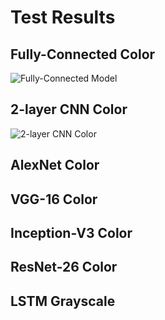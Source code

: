 # Test Results

## Fully-Connected Color
![Fully-Connected Model](https://github.com/mpcrlab/DNN_Rover/blob/master/Test_Videos/FC_color_pos1.gif)

## 2-layer CNN Color
![2-layer CNN Color](https://github.com/mpcrlab/DNN_Rover/blob/master/Test_Videos/CNN_Color_pos1.gif)

## AlexNet Color

## VGG-16 Color

## Inception-V3 Color

## ResNet-26 Color

## LSTM Grayscale
